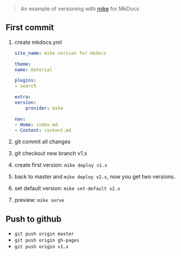 > An example of versioning with [mike](https://github.com/jimporter/mike) for MkDocs

## First commit

1. create mkdocs.yml

    ```yaml
    site_name: mike version for mkdocs

    theme:
    name: material

    plugins:
    - search

    extra:
    version:
        provider: mike
    
    nav:
    - Home: index.md
    - Content: content.md
    ```

2. git commit all changes

3. git checkout new branch v1.x

4. create first version: `mike deploy v1.x`

5. back to master and `mike deploy v2.x`, now you get two versions.

6. set default version: `mike set-default v2.x`

7. preview: `mike serve`


## Push to github

- `git push origin master`
- `git push origin gh-pages`
- `git push origin v1.x`

